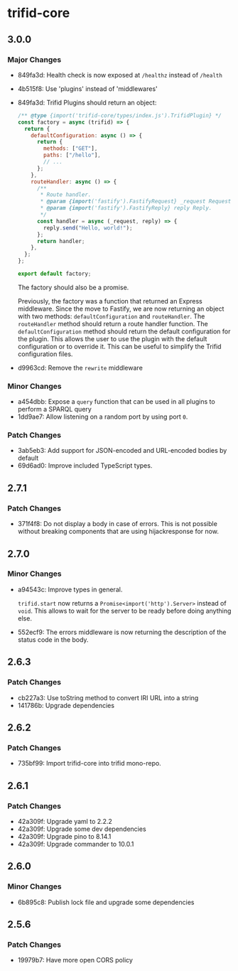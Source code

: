# trifid-core

## 3.0.0

### Major Changes

- 849fa3d: Health check is now exposed at `/healthz` instead of `/health`
- 4b515f8: Use 'plugins' instead of 'middlewares'
- 849fa3d: Trifid Plugins should return an object:

  ```js
  /** @type {import('trifid-core/types/index.js').TrifidPlugin} */
  const factory = async (trifid) => {
    return {
      defaultConfiguration: async () => {
        return {
          methods: ["GET"],
          paths: ["/hello"],
          // ...
        };
      },
      routeHandler: async () => {
        /**
         * Route handler.
         * @param {import('fastify').FastifyRequest} _request Request.
         * @param {import('fastify').FastifyReply} reply Reply.
         */
        const handler = async (_request, reply) => {
          reply.send("Hello, world!");
        };
        return handler;
      },
    };
  };

  export default factory;
  ```

  The factory should also be a promise.

  Previously, the factory was a function that returned an Express middleware.
  Since the move to Fastify, we are now returning an object with two methods: `defaultConfiguration` and `routeHandler`.
  The `routeHandler` method should return a route handler function.
  The `defaultConfiguration` method should return the default configuration for the plugin.
  This allows the user to use the plugin with the default configuration or to override it.
  This can be useful to simplify the Trifid configuration files.

- d9963cd: Remove the `rewrite` middleware

### Minor Changes

- a454dbb: Expose a `query` function that can be used in all plugins to perform a SPARQL query
- 1dd9ae7: Allow listening on a random port by using port `0`.

### Patch Changes

- 3ab5eb3: Add support for JSON-encoded and URL-encoded bodies by default
- 69d6ad0: Improve included TypeScript types.

## 2.7.1

### Patch Changes

- 371f4f8: Do not display a body in case of errors.
  This is not possible without breaking components that are using hijackresponse for now.

## 2.7.0

### Minor Changes

- a94543c: Improve types in general.

  `trifid.start` now returns a `Promise<import('http').Server>` instead of `void`.
  This allows to wait for the server to be ready before doing anything else.

- 552ecf9: The errors middleware is now returning the description of the status code in the body.

## 2.6.3

### Patch Changes

- cb227a3: Use toString method to convert IRI URL into a string
- 141786b: Upgrade dependencies

## 2.6.2

### Patch Changes

- 735bf99: Import trifid-core into trifid mono-repo.

## 2.6.1

### Patch Changes

- 42a309f: Upgrade yaml to 2.2.2
- 42a309f: Upgrade some dev dependencies
- 42a309f: Upgrade pino to 8.14.1
- 42a309f: Upgrade commander to 10.0.1

## 2.6.0

### Minor Changes

- 6b895c8: Publish lock file and upgrade some dependencies

## 2.5.6

### Patch Changes

- 19979b7: Have more open CORS policy
